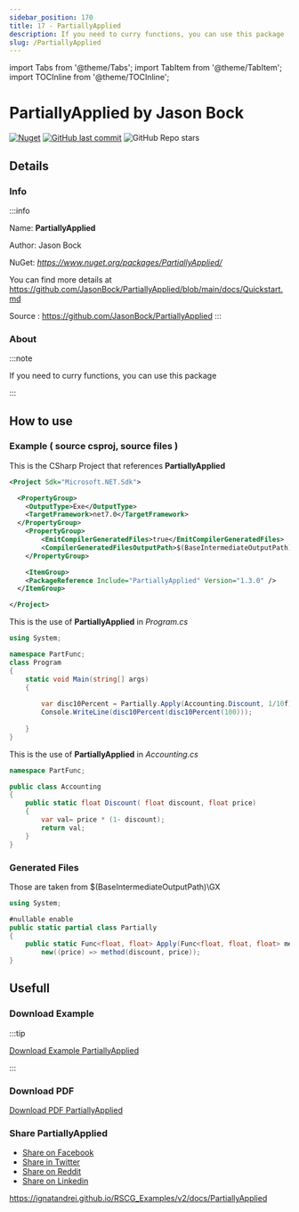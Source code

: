 ```yaml
---
sidebar_position: 170
title: 17 - PartiallyApplied
description: If you need to curry functions, you can use this package
slug: /PartiallyApplied
---
```

import Tabs from '@theme/Tabs';
import TabItem from '@theme/TabItem';
import TOCInline from '@theme/TOCInline';

# PartiallyApplied  by Jason Bock

<!---
<TOCInline toc={toc} />
-->
[![Nuget](https://img.shields.io/nuget/dt/PartiallyApplied?label=PartiallyApplied)](https://www.nuget.org/packages/PartiallyApplied/)
[![GitHub last commit](https://img.shields.io/github/last-commit/JasonBock/PartiallyApplied?label=updated)](https://github.com/JasonBock/PartiallyApplied)
![GitHub Repo stars](https://img.shields.io/github/stars/JasonBock/PartiallyApplied?style=social)

## Details

### Info
:::info

Name: **PartiallyApplied**

Author: Jason Bock

NuGet: 
*https://www.nuget.org/packages/PartiallyApplied/*   


You can find more details at https://github.com/JasonBock/PartiallyApplied/blob/main/docs/Quickstart.md

Source : https://github.com/JasonBock/PartiallyApplied
:::

### About
:::note

If you need to curry functions, you can use this package


:::

## How to use

### Example ( source csproj, source files )

<Tabs>

<TabItem value="csproj" label="CSharp Project">

This is the CSharp Project that references **PartiallyApplied**
```xml
<Project Sdk="Microsoft.NET.Sdk">

  <PropertyGroup>
    <OutputType>Exe</OutputType>
    <TargetFramework>net7.0</TargetFramework>
  </PropertyGroup>
	<PropertyGroup>
		<EmitCompilerGeneratedFiles>true</EmitCompilerGeneratedFiles>
		<CompilerGeneratedFilesOutputPath>$(BaseIntermediateOutputPath)\GX</CompilerGeneratedFilesOutputPath>
	</PropertyGroup>

	<ItemGroup>
    <PackageReference Include="PartiallyApplied" Version="1.3.0" />
  </ItemGroup>

</Project>

```

</TabItem>

  <TabItem value="C:\test\RSCG_Examples\v2\rscg_examples\PartiallyApplied\src\PartFunc\Program.cs" label="Program.cs" >

  This is the use of **PartiallyApplied** in *Program.cs*

```csharp
using System;

namespace PartFunc;
class Program
{
    static void Main(string[] args)
    {
        
        var disc10Percent = Partially.Apply(Accounting.Discount, 1/10f);
        Console.WriteLine(disc10Percent(disc10Percent(100)));
        
    }
}

```
  </TabItem>

  <TabItem value="C:\test\RSCG_Examples\v2\rscg_examples\PartiallyApplied\src\PartFunc\Accounting.cs" label="Accounting.cs" >

  This is the use of **PartiallyApplied** in *Accounting.cs*

```csharp
namespace PartFunc;

public class Accounting
{
    public static float Discount( float discount, float price)
    {
        var val= price * (1- discount);
        return val;
    }
}

```
  </TabItem>

</Tabs>

### Generated Files

Those are taken from $(BaseIntermediateOutputPath)\GX

<Tabs>


<TabItem value="C:\test\RSCG_Examples\v2\rscg_examples\PartiallyApplied\src\PartFunc\obj\GX\PartiallyApplied\PartiallyApplied.PartiallyAppliedGenerator\Partially.g.cs" label="Partially.g.cs" >


```csharp
using System;

#nullable enable
public static partial class Partially
{
	public static Func<float, float> Apply(Func<float, float, float> method, float discount) =>
		new((price) => method(discount, price));
}

```

  </TabItem>


</Tabs>

## Usefull

### Download Example
:::tip

[Download Example PartiallyApplied ](/sources/PartiallyApplied.zip)

:::

### Download PDF

[Download PDF PartiallyApplied ](/pdfs/PartiallyApplied.pdf)

### Share PartiallyApplied 

<ul>
  <li><a href="https://www.facebook.com/sharer/sharer.php?u=https%3A%2F%2Fignatandrei.github.io%2FRSCG_Examples%2Fv2%2Fdocs%2FPartiallyApplied&quote=PartiallyApplied" title="Share on Facebook" target="_blank">Share on Facebook</a></li>
  <li><a href="https://twitter.com/intent/tweet?source=https%3A%2F%2Fignatandrei.github.io%2FRSCG_Examples%2Fv2%2Fdocs%2FPartiallyApplied&text=PartiallyApplied:%20https%3A%2F%2Fignatandrei.github.io%2FRSCG_Examples%2Fv2%2Fdocs%2FPartiallyApplied" target="_blank" title="Tweet">Share in Twitter</a></li>
  <li><a href="http://www.reddit.com/submit?url=https%3A%2F%2Fignatandrei.github.io%2FRSCG_Examples%2Fv2%2Fdocs%2FPartiallyApplied&title=PartiallyApplied" target="_blank" title="Submit to Reddit">Share on Reddit</a></li>
  <li><a href="http://www.linkedin.com/shareArticle?mini=true&url=https%3A%2F%2Fignatandrei.github.io%2FRSCG_Examples%2Fv2%2Fdocs%2FPartiallyApplied&title=PartiallyApplied&summary=&source=https%3A%2F%2Fignatandrei.github.io%2FRSCG_Examples%2Fv2%2Fdocs%2FPartiallyApplied" target="_blank" title="Share on LinkedIn">Share on Linkedin</a></li>
</ul>

https://ignatandrei.github.io/RSCG_Examples/v2/docs/PartiallyApplied
